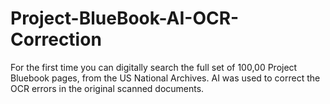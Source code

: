 # Project-BlueBook-AI-OCR-Correction
For the first time you can digitally search the full set of 100,00 Project Bluebook pages, from the US National Archives.  AI was used to correct the OCR errors in the original scanned documents. 
